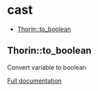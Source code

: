 # cast

- [Thorin::to_boolean](#Thorin_to_boolean)
<a name="Thorin_to_boolean"></a>
## Thorin::to_boolean
Convert variable to boolean


[Full documentation](/doc/src/functions/cast/to_boolean.md)
